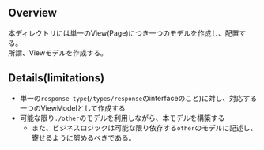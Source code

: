 ## Overview

本ディレクトリには単一のView(Page)につき一つのモデルを作成し、配置する。  
所謂、Viewモデルを作成する。

## Details(limitations)  

- 単一の`response type`(`/types/response`のinterfaceのこと)に対し、対応する一つのViewModelとして作成する
- 可能な限り`./other`のモデルを利用しながら、本モデルを構築する
  - また、ビジネスロジックは可能な限り依存する`other`のモデルに記述し、寄せるように努めるべきである。
